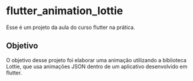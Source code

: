 # flutter_animation_lottie

Esse é um projeto da aula do curso flutter na prática.

## Objetivo

O objetivo desse projeto foi elaborar uma animação utilizando a biblioteca Lottie, que usa animações JSON dentro de um aplicativo desenvolvido em flutter.

